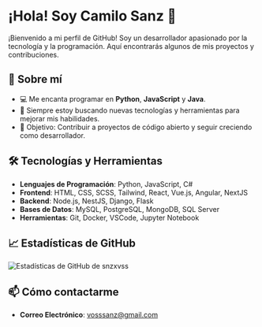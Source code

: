 # ¡Hola! Soy Camilo Sanz 👋

¡Bienvenido a mi perfil de GitHub! Soy un desarrollador apasionado por la tecnología y la programación. Aquí encontrarás algunos de mis proyectos y contribuciones.

## 🚀 Sobre mí

- 💻 Me encanta programar en **Python**, **JavaScript** y **Java**.
- 🌱 Siempre estoy buscando nuevas tecnologías y herramientas para mejorar mis habilidades.
- 🎯 Objetivo: Contribuir a proyectos de código abierto y seguir creciendo como desarrollador.

## 🛠 Tecnologías y Herramientas

- **Lenguajes de Programación**: Python, JavaScript, C#
- **Frontend**: HTML, CSS, SCSS, Tailwind, React, Vue.js, Angular, NextJS
- **Backend**: Node.js, NestJS, Django, Flask
- **Bases de Datos**: MySQL, PostgreSQL, MongoDB, SQL Server
- **Herramientas**: Git, Docker, VSCode, Jupyter Notebook

## 📈 Estadísticas de GitHub

![Estadísticas de GitHub de snzxvss](https://github-readme-stats.vercel.app/api?username=snzxvss&show_icons=true&theme=radical)

## 📫 Cómo contactarme

- **Correo Electrónico**: vosssanz@gmail.com
